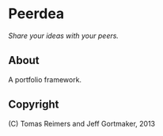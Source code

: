 # Peerdea
*Share your ideas with your peers.*

## About

A portfolio framework.

## Copyright

(C) Tomas Reimers and Jeff Gortmaker, 2013
